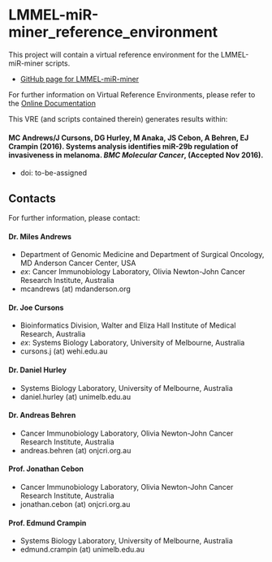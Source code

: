# LMMEL-miR-miner_reference_environment
This project will contain a virtual reference environment for the LMMEL-miR-miner scripts.
* [GitHub page for LMMEL-miR-miner]( http://github.com/uomsystemsbiology/LMMEL-miR-miner )

For further information on Virtual Reference Environments, please refer to the
[Online Documentation]( http://uomsystemsbiology.github.io/research/reference-environments/ )

This VRE (and scripts contained therein) generates results within:
#### MC Andrews/J Cursons, DG Hurley, M Anaka, JS Cebon, A Behren, EJ Crampin (2016). Systems analysis identifies miR-29b regulation of invasiveness in melanoma. *BMC Molecular Cancer*, (Accepted Nov 2016).
* doi: to-be-assigned

## Contacts
For further information, please contact:

#### Dr. Miles Andrews
* Department of Genomic Medicine and Department of Surgical Oncology, MD Anderson Cancer Center, USA
* *ex*: Cancer Immunobiology Laboratory, Olivia Newton-John Cancer Research Institute, Australia  
* mcandrews (at) mdanderson.org

#### Dr. Joe Cursons
* Bioinformatics Division, Walter and Eliza Hall Institute of Medical Research, Australia
* *ex*: Systems Biology Laboratory, University of Melbourne, Australia  
* cursons.j (at) wehi.edu.au

#### Dr. Daniel Hurley 
* Systems Biology Laboratory, University of Melbourne, Australia  
* daniel.hurley (at) unimelb.edu.au

#### Dr. Andreas Behren
* Cancer Immunobiology Laboratory, Olivia Newton-John Cancer Research Institute, Australia  
* andreas.behren (at) onjcri.org.au

#### Prof. Jonathan Cebon
* Cancer Immunobiology Laboratory, Olivia Newton-John Cancer Research Institute, Australia  
* jonathan.cebon (at) onjcri.org.au

#### Prof. Edmund Crampin
* Systems Biology Laboratory, University of Melbourne, Australia  
* edmund.crampin (at) unimelb.edu.au